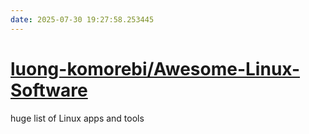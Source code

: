 ```yaml
---
date: 2025-07-30 19:27:58.253445
---
```


# [luong-komorebi/Awesome-Linux-Software](https://github.com/luong-komorebi/Awesome-Linux-Software)

huge list of Linux apps and tools